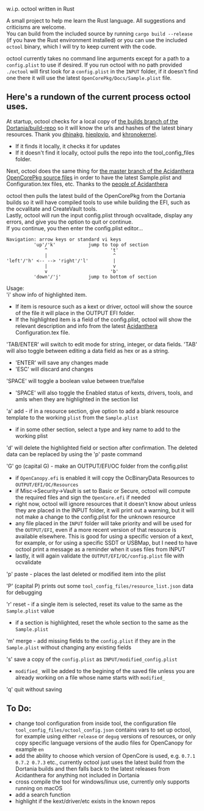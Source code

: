 w.i.p. octool written in Rust  

A small project to help me learn the Rust language.  All suggestions and criticisms are welcome.  
You can build from the included source by running `cargo build --release` (if you have the Rust environment installed) or you can use the included `octool` binary, which I will try to keep current with the code.


octool currently takes no command line arguments except for a path to a `config.plist` to use if desired.
If you run octool with no path provided `./octool` will first look for a `config.plist` in the `INPUT` folder, if it doesn't find one there it will use the latest `OpenCorePkg/Docs/Sample.plist` file.  


## Here's a rundown of the current process octool uses. ##  

At startup, octool checks for a local copy of [the builds branch of the Dortania/build-repo](https://github.com/dortania/build-repo/tree/builds) so it will know the urls and hashes of the latest binary resources.  Thank you [dhinakg](https://github.com/dhinakg), [hieplpvip](https://github.com/hieplpvip), and [khronokernel](https://github.com/khronokernel).  
 - If it finds it locally, it checks it for updates  
 - If it doesn't find it locally, octool pulls the repo into the tool_config_files folder.  

Next, octool does the same thing for [the master branch of the Acidanthera OpenCorePkg source files](https://github.com/acidanthera/OpenCorePkg) in order to have the latest Sample.plist and Configuration.tex files, etc.  Thanks to the [people of Acidanthera](https://github.com/acidanthera)  

octool then pulls the latest build of the OpenCorePkg from the Dortania builds so it will have compiled tools to use while building the EFI, such as the ocvalitate and CreateVault tools.    
Lastly, octool will run the input config.plist through ocvalitade, display any errors, and give you the option to quit or continue.  
If you continue, you then enter the config.plist editor...  
```
Navigation: arrow keys or standard vi keys
          'up'/'k'            jump to top of section
              ^                       't'
              |                        ^
'left'/'h' <-- --> 'right'/'l'         |
              |                        v
              v                       'b'
          'down'/'j'          jump to bottom of section
```
Usage:  
'i' show info of highlighted item.  
 - If item is resource such as a kext or driver, octool will show the source of the file it will place in the OUTPUT EFI folder.  
 - If the highlighted item is a field of the config.plist, octool will show the relevant description and info from the latest [Acidanthera](https://github.com/acidanthera) Configuration.tex file.  

'TAB/ENTER' will switch to edit mode for string, integer, or data fields. 'TAB' will also toggle between editing a data field as hex or as a string.  
 - 'ENTER' will save any changes made  
 - 'ESC' will discard and changes  

'SPACE' will toggle a boolean value between true/false  
- 'SPACE' will also toggle the Enabled status of kexts, drivers, tools, and amls when they are highlighted in the section list  

'a' add - if in a resource section, give option to add a blank resource template to the working `plist` from the `Sample.plist`  
 - if in some other section, select a type and key name to add to the working plist  

'd' will delete the highlighted field or section after confirmation.  The deleted data can be replaced by using the 'p' paste command  

'G' go (capital G) - make an OUTPUT/EFI/OC folder from the config.plist  
 - if `OpenCanopy.efi` is enabled it will copy the OcBinaryData Resources to `OUTPUT/EFI/OC/Resources`  
 - if Misc->Security->Vault is set to Basic or Secure, octool will compute the required files and sign the `OpenCore.efi` if needed  
 - right now, octool will ignore resources that it doesn't know about unless they are placed in the INPUT folder, it will print out a warning, but it will not make a change to the config.plist for the unknown resource  
 - any file placed in the `INPUT` folder will take priority and will be used for the `OUTPUT/EFI`, even if a more recent version of that resource is available elsewhere. This is good for using a specific version of a kext, for example, or for using a specific SSDT or USBMap, but I need to have octool print a message as a reminder when it uses files from INPUT  
 - lastly, it will again validate the `OUTPUT/EFI/OC/config.plist` file with ocvalidate  

'p' paste - places the last deleted or modified item into the plist  

'P' (capital P) prints out some `tool_config_files/resource_list.json` data for debugging  

'r' reset - if a single item is selected, reset its value to the same as the `Sample.plist` value  
 - if a section is highlighted, reset the whole section to the same as the `Sample.plist`  

'm' merge - add missing fields to the `config.plist` if they are in the `Sample.plist` without changing any existing fields  

's' save a copy of the `config.plist` as `INPUT/modified_config.plist`  
 - `modified_` will be added to the begining of the saved file unless you are already working on a file whose name starts with `modified_`  

'q' quit without saving  

## To Do: ##  
 - change tool configuration from inside tool, the configuration file `tool_config_files/octool_config.json` contains vars to set up octool, for example using either `release` or `degug` versions of resources, or only copy specific language versions of the audio files for OpenCanopy for example `en`  
 - add the ability to choose which version of OpenCore is used, e.g. `0.7.1 0.7.2 0.7.3` etc., currently octool just uses the latest build from the Dortania builds and then falls back to the latest releases from Acidanthera for anything not included in Dortania  
 - cross compile the tool for windows/linux use, currently only supports running on macOS  
 - add a search function  
 - highlight if the kext/driver/etc exists in the known repos  

